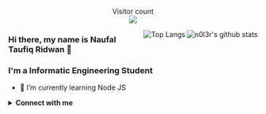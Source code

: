 <!--
**n0l3r/n0l3r** is a ✨ _special_ ✨ repository because its `README.md` (this file) appears on your GitHub profile.

Here are some ideas to get you started:

- 🔭 I’m currently working on ...
- 🌱 I’m currently learning ...
- 👯 I’m looking to collaborate on ...
- 🤔 I’m looking for help with ...
- 💬 Ask me about ...
- 📫 How to reach me: ...
- 😄 Pronouns: ...
- ⚡ Fun fact: ...
-->

<p align="center"> 
  Visitor count<br>
  <img src="https://profile-counter.glitch.me/n0l3r/count.svg" />
</p>

<img align="right" alt="n0l3r's github stats" src="https://github-readme-stats.vercel.app/api?username=n0l3r&count_private=true&show_icons=true&hide_border=true&include_all_commits=true&line_height=24&theme=radical"/>
<img align="right" alt="Top Langs" src="https://github-readme-stats.vercel.app/api/top-langs/?username=n0l3r&layout=compact&hide_border=true&theme=radical"/>

### Hi there, my name is Naufal Taufiq Ridwan 👋
### I'm a Informatic Engineering Student

- 🌱 I’m currently learning Node JS


<details>
  <summary><b>Connect with me</b></summary>
[<img src="https://img.shields.io/badge/Email-itsnfl30@gmail.com">](mailto:itsnfl30@gmail.com)
<a href="https://www.instagram.com/yaelahfal_" target="_blank"><img src="https://img.shields.io/badge/Instagram-%23E4405F.svg?&style=flat-square&logo=instagram&logoColor=white" alt="Instagram"></a>
<a href="https://twitter.com/yaelahfal_" target="_blank"><img src="https://img.shields.io/badge/Twitter-%231877F2.svg?&style=flat-square&logo=Twitter&logoColor=white" alt="Twitter"></a>
</details>
